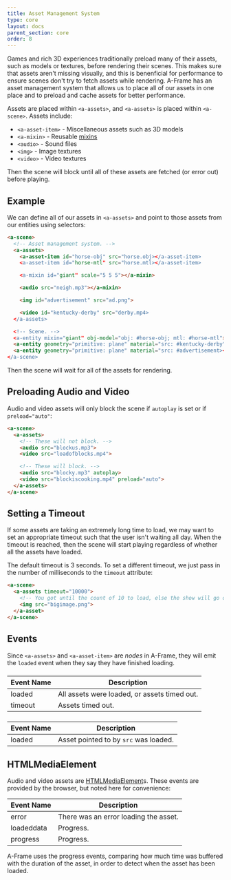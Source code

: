 ```yaml
---
title: Asset Management System
type: core
layout: docs
parent_section: core
order: 8
---
```


Games and rich 3D experiences traditionally preload many of their assets, such as models or textures, before rendering their scenes. This makes sure that assets aren't missing visually, and this is benenficial for performance to ensure scenes don't try to fetch assets while rendering. A-Frame has an asset management system that allows us to place all of our assets in one place and to preload and cache assets for better performance.

Assets are placed within `<a-assets>`, and `<a-assets>` is placed within `<a-scene>`. Assets include:

- `<a-asset-item>` - Miscellaneous assets such as 3D models
- `<a-mixin>` - Reusable [mixins](./mixins.html)
- `<audio>` - Sound files
- `<img>` - Image textures
- `<video>` - Video textures

Then the scene will block until all of these assets are fetched (or error out) before playing.

## Example

We can define all of our assets in `<a-assets>` and point to those assets from our entities using selectors:

```html
<a-scene>
  <!-- Asset management system. -->
  <a-assets>
    <a-asset-item id="horse-obj" src="horse.obj></a-asset-item>
    <a-asset-item id="horse-mtl" src="horse.mtl></a-asset-item>

    <a-mixin id="giant" scale="5 5 5"></a-mixin>

    <audio src="neigh.mp3"></a-mixin>

    <img id="advertisement" src="ad.png">

    <video id="kentucky-derby" src="derby.mp4>
  </a-assets>

  <!-- Scene. -->
  <a-entity mixin="giant" obj-model="obj: #horse-obj; mtl: #horse-mtl"></a-entity>
  <a-entity geometry="primitive: plane" material="src: #kentucky-derby"></a-entity>
  <a-entity geometry="primitive: plane" material="src: #advertisement></a-entity>
</a-scene>
```

Then the scene will wait for all of the assets for rendering.

## Preloading Audio and Video

Audio and video assets will only block the scene if `autoplay` is set or if `preload="auto"`:

```html
<a-scene>
  <a-assets>
    <!-- These will not block. -->
    <audio src="blockus.mp3">
    <video src="loadofblocks.mp4">

    <!-- These will block. -->
    <audio src="blocky.mp3" autoplay>
    <video src="blockiscooking.mp4" preload="auto">
  </a-assets>
</a-scene>
```

## Setting a Timeout

If some assets are taking an extremely long time to load, we may want to set an appropriate timeout such that the user isn't waiting all day. When the timeout is reached, then the scene will start playing regardless of whether all the assets have loaded.

The default timeout is 3 seconds. To set a different timeout, we just pass in the number of milliseconds to the `timeout` attribute:

```html
<a-scene>
  <a-assets timeout="10000">
    <!-- You got until the count of 10 to load, else the show will go on without you. -->
    <img src="bigimage.png">
  </a-asset>
</a-scene>
```

## Events

Since `<a-assets>` and `<a-asset-item>` are *nodes* in A-Frame, they will emit the `loaded` event when they say they have finished loading.

### <a-assets>

| Event Name | Description                                  |
|------------|----------------------------------------------|
| loaded     | All assets were loaded, or assets timed out. |
| timeout    | Assets timed out.                            |

### <a-asset-item>

| Event Name | Description                           |
|------------|---------------------------------------|
| loaded     | Asset pointed to by `src` was loaded. |

## HTMLMediaElement

Audio and video assets are [HTMLMediaElement](https://developer.mozilla.org/en-US/docs/Web/API/HTMLMediaElement)s. These events are provided by the browser, but noted here for convenience:

| Event Name | Description                           |
|------------|---------------------------------------|
| error      | There was an error loading the asset. |
| loadeddata | Progress.                             |
| progress   | Progress.                             |

A-Frame uses the progress events, comparing how much time was buffered with the duration of the asset, in order to detect when the asset has been loaded.
